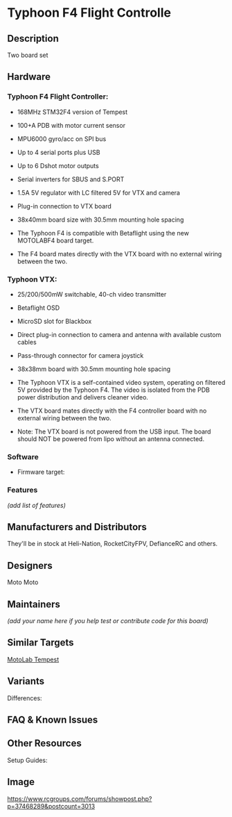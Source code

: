 # Typhoon F4 Flight Controlle
## Description
Two board set


## Hardware
### Typhoon F4 Flight Controller:
 - 168MHz STM32F4 version of Tempest
 - 100+A PDB with motor current sensor
 - MPU6000 gyro/acc on SPI bus
 - Up to 4 serial ports plus USB
 - Up to 6 Dshot motor outputs
 - Serial inverters for SBUS and S.PORT
 - 1.5A 5V regulator with LC filtered 5V for VTX and camera
 - Plug-in connection to VTX board
 - 38x40mm board size with 30.5mm mounting hole spacing

 - The Typhoon F4 is compatible with Betaflight using the new MOTOLABF4 board target.
 - The F4 board mates directly with the VTX board with no external wiring between the two.

### Typhoon VTX:
 - 25/200/500mW switchable, 40-ch video transmitter
 - Betaflight OSD
 - MicroSD slot for Blackbox
 - Direct plug-in connection to camera and antenna with available custom cables
 - Pass-through connector for camera joystick
 - 38x38mm board with 30.5mm mounting hole spacing

 - The Typhoon VTX is a self-contained video system, operating on filtered 5V provided by the Typhoon F4. The video is isolated from the PDB power distribution and delivers cleaner video.

 - The VTX board mates directly with the F4 controller board with no external wiring between the two.

 - Note: The VTX board is not powered from the USB input. The board should NOT be powered from lipo without an antenna connected. 

### Software
  - Firmware target: 

### Features

_(add list of features)_

## Manufacturers and Distributors

They'll be in stock at Heli-Nation, RocketCityFPV, DefianceRC and others.

## Designers
Moto Moto

## Maintainers
_(add your name here if you help test or contribute code for this board)_


## Similar Targets

[MotoLab Tempest](https://github.com/betaflight/betaflight/wiki/Board---MOTOLAB)


## Variants

Differences:


## FAQ & Known Issues


## Other Resources

Setup Guides: 


## Image
https://www.rcgroups.com/forums/showpost.php?p=37468289&postcount=3013
